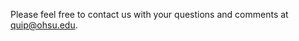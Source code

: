 Please feel free to contact us with your questions and comments at <a href="mailto:quip@ohsu.edu">quip@ohsu.edu</a>.